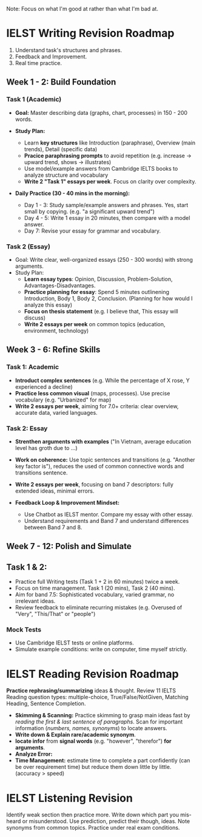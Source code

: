 Note: Focus on what I'm good at rather than what I'm bad at. 
# IELST Writing Revision Roadmap
1) Understand task's structures and phrases. 
2) Feedback and Improvement. 
3) Real time practice.
## Week 1 - 2: Build Foundation
### Task 1 (Academic)
+ **Goal:** Master describing data (graphs, chart, processes) in 150 - 200 words. 
+ **Study Plan:**
	+ Learn **key structures** like Introduction (paraphrase), Overview (main trends), Detail (specific data)
	+ **Pracice paraphrasing prompts** to avoid repetition (e.g. increase -> upward trend, shows -> illustrates)
	+ Use model/example answers from Cambridge IELTS books to analyze structure and vocabulary
	+ **Write 2 "Task 1"  essays per week**. Focus on clarity over complexity.
	
+ **Daily Practice (30 - 40 mins in the morning):**
	+ Day 1 - 3: Study sample/example answers and phrases. Yes, start small by copying. (e.g. "a significant upward trend")
	+ Day 4 - 5: Write 1 essay in 20 minutes, then compare with a model answer. 
	+ Day 7: Revise your essay for grammar and vocabulary.
### Task 2 (Essay)
+ Goal: Write clear, well-organized essays (250 - 300 words) with strong arguments. 
+ Study Plan:
	+ **Learn essay types**: Opinion, Discussion, Problem-Solution, Advantages-Disadvantages. 
	+ **Practice planning for essay**: Spend 5 minutes outlinening Introduction, Body 1, Body 2, Conclusion. (Planning for how would I analyze this essay)
	+ **Focus on thesis statement** (e.g. I believe that, This essay will discuss)
	+ **Write 2 essays per week** on common topics (education, environment, technology)

## Week 3 - 6: Refine Skills
### Task 1: Academic 
+ **Introduct complex sentences** (e.g. While the percentage of X rose, Y experienced a decline)
+ **Practice less common visual** (maps, processes). Use precise vocabulary (e.g. "Urbanized" for map)
+ **Write 2 essays per week**, aiming for 7.0+ criteria: clear overview, accurate data, varied languages. 
### Task 2: Essay
+ **Strenthen arguments with examples** ("In Vietnam, average education level has groth due to ...)
+ **Work on coherence:** Use topic sentences and transitions (e.g. "Another key factor is"), reduces the used of common connective words and transitions sentence. 
+ **Write 2 essays per week**, focusing on band 7 descriptors: fully extended ideas, minimal errors.

+ **Feedback Loop & Improvement Mindset:** 
	+ Use Chatbot as IELST mentor. Compare my essay with other essay.  
	+ Understand requirements and Band 7 and understand differences between Band 7 and 8. 

## Week 7 - 12: Polish and Simulate
## Task 1 & 2: 
+ Practice full Writing tests (Task 1 + 2 in 60 minutes) twice a week.
+ Focus on time management. Task 1 (20 mins), Task 2 (40 mins).
+ Aim for band 7.5: Sophisticated vocabulary, varied grammar, no irrelevant ideas. 
+ Review feedback to eliminate recurring mistakes (e.g. Overused of "Very", "This/That" or "people")
### Mock Tests 
+ Use Cambridge IELST tests or online platforms. 
+ Simulate example conditions: write on computer, time myself strictly.

# IELST Reading Revision Roadmap
**Practice rephrasing/summarizing** ideas & thought.
Review 11 IELTS Reading question types: multiple-choice, True/False/NotGiven, Matching Heading, Sentence Completion. 

+ **Skimming & Scanning:** Practice skimming to grasp main ideas fast by *reading the first & last sentence of paragraphs*. Scan for important information (*numbers, names, synonyms*) to locate answers. 
+ **Write down & Explain rare/academic synonym**.
+ **locate infor** from **signal words** (e.g. "however", "therefor") **for arguments**. 
+ **Analyze Error:**
+ **Time Management:** estimate time to complete a part confidently (can be over requirement time) but reduce them down little by little. (accuracy > speed)  


# IELST Listening Revision
Identify weak section then practice more. Write down which part you mis-heard or misunderstood. 
Use prediction, predict their though, ideas. 
Note synonyms from common topics. 
Practice under real exam conditions. 


